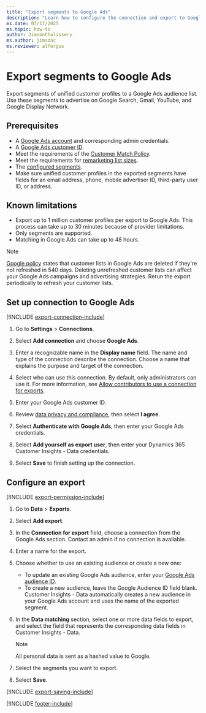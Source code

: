 ```yaml
---
title: "Export segments to Google Ads"
description: "Learn how to configure the connection and export to Google Ads."
ms.date: 07/17/2025
ms.topic: how-to
author: JimsonChalissery
ms.author: jimsonc
ms.reviewer: alfergus
---
```


# Export segments to Google Ads

Export segments of unified customer profiles to a Google Ads audience list. Use these segments to advertise on Google Search, Gmail, YouTube, and Google Display Network.

## Prerequisites

- A [Google Ads account](https://ads.google.com/) and corresponding admin credentials.
- A [Google Ads customer ID](https://support.google.com/google-ads/answer/1704344).
- Meet the requirements of the [Customer Match Policy](https://support.google.com/adspolicy/answer/6299717).
- Meet the requirements for [remarketing list sizes](https://support.google.com/google-ads/answer/7558048).
- The [configured segments](segments.md).
- Make sure unified customer profiles in the exported segments have fields for an email address, phone, mobile advertiser ID, third-party user ID, or address.

## Known limitations

- Export up to 1 million customer profiles per export to Google Ads. This process can take up to 30 minutes because of provider limitations.
- Only segments are supported.
- Matching in Google Ads can take up to 48 hours.

> [!NOTE]
> [Google policy](https://ads-developers.googleblog.com/2025/02/update-to-customer-match-membership.html) states that customer lists in Google Ads are deleted if they're not refreshed in 540 days. Deleting unrefreshed customer lists can affect your Google Ads campaigns and advertising strategies. Rerun the export periodically to refresh your customer lists.

## Set up connection to Google Ads

[!INCLUDE [export-connection-include](includes/export-connection-admn.md)]

1. Go to **Settings** > **Connections**.

1. Select **Add connection** and choose **Google Ads**.

1. Enter a recognizable name in the **Display name** field. The name and type of the connection describe the connection. Choose a name that explains the purpose and target of the connection.

1. Select who can use this connection. By default, only administrators can use it. For more information, see [Allow contributors to use a connection for exports](connections.md#allow-contributors-to-use-a-connection-for-exports).

1. Enter your Google Ads customer ID.

1. Review [data privacy and compliance](connections.md#data-privacy-and-compliance), then select **I agree**.

1. Select **Authenticate with Google Ads**, then enter your Google Ads credentials.

1. Select **Add yourself as export user**, then enter your Dynamics 365 Customer Insights - Data credentials.

1. Select **Save** to finish setting up the connection.

## Configure an export

[!INCLUDE [export-permission-include](includes/export-permission.md)]

1. Go to **Data** > **Exports**.

1. Select **Add export**.

1. In the **Connection for export** field, choose a connection from the Google Ads section. Contact an admin if no connection is available.

1. Enter a name for the export.

1. Choose whether to use an existing audience or create a new one:
   - To update an existing Google Ads audience, enter your [Google Ads audience ID](https://support.google.com/google-ads/answer/7558048?hl=en#:~:text=Audience%20lists%20is%20a%20section,Display%20Network%20through%20remarketing%20campaigns).
   - To create a new audience, leave the Google Audience ID field blank. Customer Insights - Data automatically creates a new audience in your Google Ads account and uses the name of the exported segment.

1. In the **Data matching** section, select one or more data fields to export, and select the field that represents the corresponding data fields in Customer Insights - Data.

   > [!NOTE]
   > All personal data is sent as a hashed value to Google.

1. Select the segments you want to export.

1. Select **Save**.

[!INCLUDE [export-saving-include](includes/export-saving.md)]

[!INCLUDE [footer-include](includes/footer-banner.md)]
